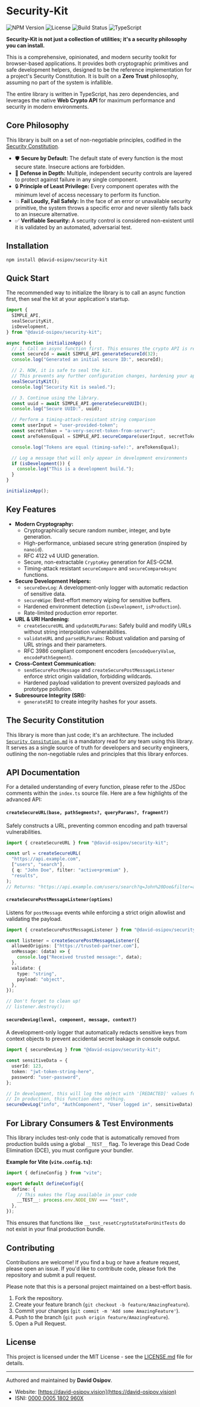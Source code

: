 # Security-Kit

![NPM Version](https://img.shields.io/npm/v/@david-osipov/security-kit?style=for-the-badge)
![License](https://img.shields.io/npm/l/@david-osipov/security-kit?style=for-the-badge)
![Build Status](https://img.shields.io/github/actions/workflow/status/david-osipov/Security-Kit/ci.yml?branch=main&style=for-the-badge)
![TypeScript](https://img.shields.io/badge/TypeScript-3178C6?style=for-the-badge&logo=typescript&logoColor=white)

**Security-Kit is not just a collection of utilities; it's a security philosophy you can install.**

This is a comprehensive, opinionated, and modern security toolkit for browser-based applications. It provides both cryptographic primitives and safe development helpers, designed to be the reference implementation for a project's Security Constitution. It is built on a **Zero Trust** philosophy, assuming no part of the system is infallible.

The entire library is written in TypeScript, has zero dependencies, and leverages the native **Web Crypto API** for maximum performance and security in modern environments.

## Core Philosophy

This library is built on a set of non-negotiable principles, codified in the [Security Constitution](./Security%20Consitution.md).

- 🛡️ **Secure by Default:** The default state of every function is the most secure state. Insecure actions are forbidden.
- 🏰 **Defense in Depth:** Multiple, independent security controls are layered to protect against failure in any single component.
- 🔒 **Principle of Least Privilege:** Every component operates with the minimum level of access necessary to perform its function.
- 💥 **Fail Loudly, Fail Safely:** In the face of an error or unavailable security primitive, the system throws a specific error and never silently falls back to an insecure alternative.
- ✅ **Verifiable Security:** A security control is considered non-existent until it is validated by an automated, adversarial test.

## Installation

```bash
npm install @david-osipov/security-kit
```

## Quick Start

The recommended way to initialize the library is to call an async function first, then seal the kit at your application's startup.

```typescript
import {
  SIMPLE_API,
  sealSecurityKit,
  isDevelopment,
} from "@david-osipov/security-kit";

async function initializeApp() {
  // 1. Call an async function first. This ensures the crypto API is ready.
  const secureId = await SIMPLE_API.generateSecureId(32);
  console.log("Generated an initial secure ID:", secureId);

  // 2. NOW, it is safe to seal the kit.
  // This prevents any further configuration changes, hardening your app against runtime tampering.
  sealSecurityKit();
  console.log("Security Kit is sealed.");

  // 3. Continue using the library.
  const uuid = await SIMPLE_API.generateSecureUUID();
  console.log("Secure UUID:", uuid);

  // Perform a timing-attack-resistant string comparison
  const userInput = "user-provided-token";
  const secretToken = "a-very-secret-token-from-server";
  const areTokensEqual = SIMPLE_API.secureCompare(userInput, secretToken);

  console.log("Tokens are equal (timing-safe):", areTokensEqual);

  // Log a message that will only appear in development environments
  if (isDevelopment()) {
    console.log("This is a development build.");
  }
}

initializeApp();
```

## Key Features

- **Modern Cryptography:**
  - Cryptographically secure random number, integer, and byte generation.
  - High-performance, unbiased secure string generation (inspired by `nanoid`).
  - RFC 4122 v4 UUID generation.
  - Secure, non-extractable `CryptoKey` generation for AES-GCM.
  - Timing-attack resistant `secureCompare` and `secureCompareAsync` functions.
- **Secure Development Helpers:**
  - `secureDevLog`: A development-only logger with automatic redaction of sensitive data.
  - `secureWipe`: Best-effort memory wiping for sensitive buffers.
  - Hardened environment detection (`isDevelopment`, `isProduction`).
  - Rate-limited production error reporter.
- **URL & URI Hardening:**
  - `createSecureURL` and `updateURLParams`: Safely build and modify URLs without string interpolation vulnerabilities.
  - `validateURL` and `parseURLParams`: Robust validation and parsing of URL strings and their parameters.
  - RFC 3986 compliant component encoders (`encodeQueryValue`, `encodePathSegment`).
- **Cross-Context Communication:**
  - `sendSecurePostMessage` and `createSecurePostMessageListener` enforce strict origin validation, forbidding wildcards.
  - Hardened payload validation to prevent oversized payloads and prototype pollution.
- **Subresource Integrity (SRI):**
  - `generateSRI` to create integrity hashes for your assets.

## The Security Constitution

This library is more than just code; it's an architecture. The included [`Security Consitution.md`](./Security%20Consitution.md) is a mandatory read for any team using this library. It serves as a single source of truth for developers and security engineers, outlining the non-negotiable rules and principles that this library enforces.

## API Documentation

For a detailed understanding of every function, please refer to the JSDoc comments within the `index.ts` source file. Here are a few highlights of the advanced API:

#### `createSecureURL(base, pathSegments?, queryParams?, fragment?)`

Safely constructs a URL, preventing common encoding and path traversal vulnerabilities.

```typescript
import { createSecureURL } from "@david-osipov/security-kit";

const url = createSecureURL(
  "https://api.example.com",
  ["users", "search"],
  { q: "John Doe", filter: "active+premium" },
  "results",
);
// Returns: "https://api.example.com/users/search?q=John%20Doe&filter=active%2Bpremium#results"
```

#### `createSecurePostMessageListener(options)`

Listens for `postMessage` events while enforcing a strict origin allowlist and validating the payload.

```typescript
import { createSecurePostMessageListener } from "@david-osipov/security-kit";

const listener = createSecurePostMessageListener({
  allowedOrigins: ["https://trusted-partner.com"],
  onMessage: (data) => {
    console.log("Received trusted message:", data);
  },
  validate: {
    type: "string",
    payload: "object",
  },
});

// Don't forget to clean up!
// listener.destroy();
```

#### `secureDevLog(level, component, message, context?)`

A development-only logger that automatically redacts sensitive keys from context objects to prevent accidental secret leakage in console output.

```typescript
import { secureDevLog } from "@david-osipov/security-kit";

const sensitiveData = {
  userId: 123,
  token: "jwt-token-string-here",
  password: "user-password",
};

// In development, this will log the object with '[REDACTED]' values for token and password.
// In production, this function does nothing.
secureDevLog("info", "AuthComponent", "User logged in", sensitiveData);
```

## For Library Consumers & Test Environments

This library includes test-only code that is automatically removed from production builds using a global `__TEST__` flag. To leverage this Dead Code Elimination (DCE), you must configure your bundler.

**Example for Vite (`vite.config.ts`):**

```typescript
import { defineConfig } from "vite";

export default defineConfig({
  define: {
    // This makes the flag available in your code
    __TEST__: process.env.NODE_ENV === "test",
  },
});
```

This ensures that functions like `__test_resetCryptoStateForUnitTests` do not exist in your final production bundle.

## Contributing

Contributions are welcome! If you find a bug or have a feature request, please open an issue. If you'd like to contribute code, please fork the repository and submit a pull request.

Please note that this is a personal project maintained on a best-effort basis.

1.  Fork the repository.
2.  Create your feature branch (`git checkout -b feature/AmazingFeature`).
3.  Commit your changes (`git commit -m 'Add some AmazingFeature'`).
4.  Push to the branch (`git push origin feature/AmazingFeature`).
5.  Open a Pull Request.

## License

This project is licensed under the MIT License - see the [LICENSE.md](LICENSE.md) file for details.

---

Authored and maintained by **David Osipov**.

- Website: [https://david-osipov.vision](https://david-osipov.vision)
- ISNI: [0000 0005 1802 960X](https://isni.org/isni/000000051802960X)
